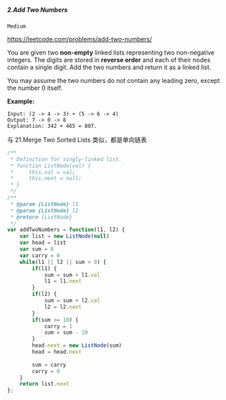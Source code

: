 ##### 2.Add Two Numbers

`Medium`

https://leetcode.com/problems/add-two-numbers/

You are given two **non-empty** linked lists representing two non-negative integers. The digits are stored in **reverse order** and each of their nodes contain a single digit. Add the two numbers and return it as a linked list.

You may assume the two numbers do not contain any leading zero, except the number 0 itself.

**Example:**

```
Input: (2 -> 4 -> 3) + (5 -> 6 -> 4)
Output: 7 -> 0 -> 8
Explanation: 342 + 465 = 807.
```



与 21.Merge Two Sorted Lists 类似，都是单向链表



~~~javascript
/**
 * Definition for singly-linked list.
 * function ListNode(val) {
 *     this.val = val;
 *     this.next = null;
 * }
 */
/**
 * @param {ListNode} l1
 * @param {ListNode} l2
 * @return {ListNode}
 */
var addTwoNumbers = function(l1, l2) {
    var list = new ListNode(null)
    var head = list
    var sum = 0
    var carry = 0
    while(l1 || l2 || sum > 0) {
        if(l1) {
            sum = sum + l1.val
            l1 = l1.next
        }
        if(l2) {
            sum = sum + l2.val
            l2 = l2.next
        }
        if(sum >= 10) {
            carry = 1
            sum = sum - 10
        }
        head.next = new ListNode(sum)
        head = head.next
        
        sum = carry
        carry = 0
    }
    return list.next
};
~~~

